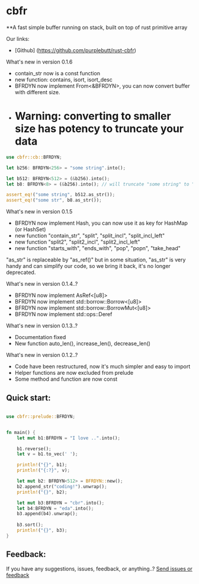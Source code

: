 # cbfr
**A fast simple buffer running on stack, built on top of rust primitive array

Our links: 
- [Github] (https://github.com/purplebutt/rust-cbfr) 

What's new in version 0.1.6
- contain_str now is a const function
- new function: contains, isort, isort_desc 
- BFRDYN now implement From<&BFRDYN>, you can now convert buffer with different size.
- # Warning: converting to smaller size has potency to truncate your data
```rust
use cbfr::cb::BFRDYN;

let b256: BFRDYN<256> = "some string".into();

let b512: BFRDYN<512> = (&b256).into();
let b8: BFRDYN<8> = (&b256).into(); // will truncate "some string" to "some str"

assert_eq!("some string", b512.as_str());
assert_eq!("some str", b8.as_str());
```

What's new in version 0.1.5
- BFRDYN now implement Hash, you can now use it as key for HashMap (or HashSet) 
- new function "contain_str", "split", "split_incl", "split_incl_left"
- new function "split2", "split2_incl", "split2_incl_left"
- new function "starts_with", "ends_with", "pop", "popn", "take_head"

"as_str" is replaceable by "as_ref()" but in some situation, "as_str" is
very handy and can simplify our code, so we bring it back, it's no longer deprecated.

What's new in version 0.1.4..?
- BFRDYN now implement AsRef<[u8]>
- BFRDYN now implement std::borrow::Borrow<[u8]>
- BFRDYN now implement std::borrow::BorrowMut<[u8]>
- BFRDYN now implement std::ops::Deref

What's new in version 0.1.3..?
- Documentation fixed
- New function auto_len(), increase_len(), decrease_len()

What's new in version 0.1.2..?
- Code have been restructured, now it's much simpler and easy to import
- Helper functions are now excluded from prelude
- Some method and function are now const

## Quick start:

```rust

use cbfr::prelude::BFRDYN;


fn main() {
    let mut b1:BFRDYN = "I love ..".into();

    b1.reverse();
    let v = b1.to_vec(' ');

    println!("{}", b1);
    println!("{:?}", v);

    let mut b2: BFRDYN<512> = BFRDYN::new();
    b2.append_str("coding!").unwrap(); 
    println!("{}", b2);

    let mut b3:BFRDYN = "cbr".into();
    let b4:BFRDYN = "eda".into();
    b3.append(b4).unwrap();
    
    b3.sort(); 
    println!("{}", b3);
}

```

## Feedback:
If you have any suggestions, issues, feedback, or anything..?
[Send issues or feedback](https://github.com/purplebutt/rust-cbfr/issues)

